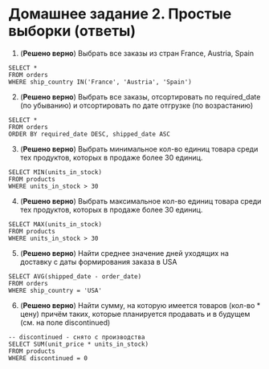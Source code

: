 # Домашнее задание 2. Простые выборки (ответы)

1. (**Решено верно**) Выбрать все заказы из стран France, Austria, Spain
```postgresql
SELECT *
FROM orders
WHERE ship_country IN('France', 'Austria', 'Spain')
```
2. (**Решено верно**) Выбрать все заказы, отсортировать по required_date (по убыванию) и отсортировать по дате отгрузке (по возрастанию)
```postgresql
SELECT *
FROM orders
ORDER BY required_date DESC, shipped_date ASC
```
3. (**Решено верно**) Выбрать минимальное кол-во единиц товара среди тех продуктов, которых в продаже более 30 единиц.
```postgresql
SELECT MIN(units_in_stock)
FROM products
WHERE units_in_stock > 30
```
4. (**Решено верно**) Выбрать максимальное кол-во единиц товара среди тех продуктов, которых в продаже более 30 единиц.
```postgresql
SELECT MAX(units_in_stock)
FROM products
WHERE units_in_stock > 30
```
5. (**Решено верно**) Найти среднее значение дней уходящих на доставку с даты формирования заказа в USA
```postgresql
SELECT AVG(shipped_date - order_date)
FROM orders
WHERE ship_country = 'USA'
```
6. (**Решено верно**) Найти сумму, на которую имеется товаров (кол-во * цену) причём таких, которые планируется продавать и в будущем (см. на поле discontinued)
```postgresql
-- discontinued - снято с производства
SELECT SUM(unit_price * units_in_stock)
FROM products
WHERE discontinued = 0
```
